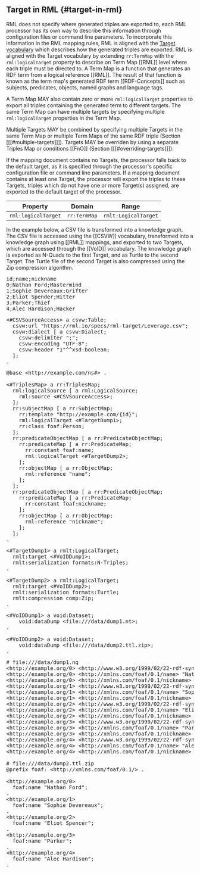 ## Target in RML {#target-in-rml}

RML does not specify where generated triples are exported to, 
each RML processor has its own way to describe this information 
through configuration files or command line parameters. 
To incorporate this information in the RML mapping rules, 
RML is aligned with the 
[Target vocabulary](http://semweb.mmlab.be/ns/rml-target#)
which describes how the generated triples are exported. 
RML is aligned with the Target vocabulary 
by extending `rr:TermMap` with the `rml:logicalTarget` property 
to describe on Term Map [[RML]] level where each triple must be directed to. 
A Term Map is a function that generates an RDF term 
from a logical reference [[RML]].
The result of that function is known as the term map's generated 
RDF term [[RDF-Concepts]] 
such as subjects, predicates, objects, named graphs and language tags.

A Term Map MAY also contain zero or more `rml:logicalTarget` properties 
to export all triples containing the generated term to different targets. 
The same Term Map can have multiple targets by specifying 
multiple `rml:logicalTarget` properties in the Term Map. 

Multiple Targets MAY be combined by specifying multiple Targets 
in the same Term Map or multiple Term Maps of the same RDF triple 
(Section [[[#multiple-targets]]]). 
Targets MAY be overriden by using a separate Triples Map 
or conditions [[FnO]] (Section [[[#overriding-targets]]]).

If the mapping document contains no Targets, 
the processor falls back to the default target, 
as it is specified through the processor's 
specific configuration file or command line parameters. 
If a mapping document contains at least one Target, 
the processor will export the triples to these Targets,
triples which do not have one or more Target(s) assigned,
are exported to the default target of the processor.

| Property            | Domain       | Range                |
| ------------------- | ------------ | -------------------- |
| `rml:logicalTarget` | `rr:TermMap` | `rmlt:LogicalTarget` |

In the example below, a CSV file is transformed into a knowledge graph.
The CSV file is accessed using the [[CSVW]] vocabulary,
transformed into a knowledge graph using [[RML]] mappings,
and exported to two Targets, which are accessed through the [[VoID]] vocabulary.
The knowledge graph is exported as N-Quads to the first Target,
and as Turtle to the second Target.
The Turtle file of the second Target is also compressed using the Zip 
compression algorithm.

<pre class="ex-input">
id;name;nickname
0;Nathan Ford;Mastermind
1;Sophie Devereaux;Grifter
2;Eliot Spender;Hitter
3;Parker;Thief
4;Alec Hardison;Hacker
</pre>

<pre class="ex-access">
&lt;#CSVSourceAccess&gt; a csvw:Table;
  csvw:url "https://rml.io/specs/rml-target/Leverage.csv";
  csvw:dialect [ a csvw:Dialect;
    csvw:delimiter ";";
    csvw:encoding "UTF-8";
    csvw:header "1"^^xsd:boolean;
  ];
.
</pre>

<pre class="ex-mapping">
@base &lt;http://example.com/ns#&gt; .

&lt;#TriplesMap&gt; a rr:TriplesMap;
  rml:logicalSource [ a rml:LogicalSource;
    rml:source &lt;#CSVSourceAccess&gt;;
  ];
  rr:subjectMap [ a rr:SubjectMap;
    rr:template "http://example.com/{id}";
    rml:logicalTarget &lt;#TargetDump1&gt;;
    rr:class foaf:Person;
  ];
  rr:predicateObjectMap [ a rr:PredicateObjectMap;
    rr:predicateMap [ a rr:PredicateMap;
      rr:constant foaf:name;
      rml:logicalTarget &lt;#TargetDump2&gt;;
    ];
    rr:objectMap [ a rr:ObjectMap;
      rml:reference "name";
    ];
  ];
  rr:predicateObjectMap [ a rr:PredicateObjectMap;
    rr:predicateMap [ a rr:PredicateMap;
      rr:constant foaf:nickname;
    ];
    rr:objectMap [ a rr:ObjectMap;
      rml:reference "nickname";
    ];
  ];
.
</pre>

<pre class="ex-target">
&lt;#TargetDump1&gt; a rmlt:LogicalTarget;
  rmlt:target &lt;#VoIDDump1&gt;;
  rmlt:serialization formats:N-Triples;
.

&lt;#TargetDump2&gt; a rmlt:LogicalTarget;
  rmlt:target &lt;#VoIDDump2&gt;;
  rmlt:serialization formats:Turtle;
  rmlt:compression comp:Zip;
.
</pre>

<pre class="ex-access">
&lt;#VoIDDump1&gt; a void:Dataset;
    void:dataDump &ltfile:///data/dump1.nt&gt;;
.

&lt;#VoIDDump2&gt; a void:Dataset;
    void:dataDump &ltfile:///data/dump2.ttl.zip&gt;;
.
</pre>

<pre class="ex-output">
# file:///data/dump1.nq
&lt;http://example.org/0&gt; &lt;http://www.w3.org/1999/02/22-rdf-syntax-ns#type&gt; &lt;http://xmlns.com/foaf/0.1/Person&gt; _b0 .
&lt;http://example.org/0&gt; &lt;http://xmlns.com/foaf/0.1/name&gt; "Nathan Ford" _b0 .
&lt;http://example.org/0&gt; &lt;http://xmlns.com/foaf/0.1/nickname&gt; "Mastermind" _b0 .
&lt;http://example.org/1&gt; &lt;http://www.w3.org/1999/02/22-rdf-syntax-ns#type&gt; &lt;http://xmlns.com/foaf/0.1/Person&gt; _b0 .
&lt;http://example.org/1&gt; &lt;http://xmlns.com/foaf/0.1/name&gt; "Sophie Devereaux" _b0 .
&lt;http://example.org/1&gt; &lt;http://xmlns.com/foaf/0.1/nickname&gt; "Grifter" _b0 .
&lt;http://example.org/2&gt; &lt;http://www.w3.org/1999/02/22-rdf-syntax-ns#type&gt; &lt;http://xmlns.com/foaf/0.1/Person&gt; _b0 .
&lt;http://example.org/2&gt; &lt;http://xmlns.com/foaf/0.1/name&gt; "Eliot Spencer" _b0 .
&lt;http://example.org/2&gt; &lt;http://xmlns.com/foaf/0.1/nickname&gt; "Hitter" _b0 .
&lt;http://example.org/3&gt; &lt;http://www.w3.org/1999/02/22-rdf-syntax-ns#type&gt; &lt;http://xmlns.com/foaf/0.1/Person&gt; _b0 .
&lt;http://example.org/3&gt; &lt;http://xmlns.com/foaf/0.1/name&gt; "Parker" _b0 .
&lt;http://example.org/3&gt; &lt;http://xmlns.com/foaf/0.1/nickname&gt; "Thief" _b0 .
&lt;http://example.org/4&gt; &lt;http://www.w3.org/1999/02/22-rdf-syntax-ns#type&gt; &lt;http://xmlns.com/foaf/0.1/Person&gt; _b0 .
&lt;http://example.org/4&gt; &lt;http://xmlns.com/foaf/0.1/name&gt; "Alec Hardison" _b0 .
&lt;http://example.org/4&gt; &lt;http://xmlns.com/foaf/0.1/nickname&gt; "Hacker" _b0 .

# file:///data/dump2.ttl.zip
@prefix foaf: &lt;http://xmlns.com/foaf/0.1/&gt; .

&lt;http://example.org/0&gt;
  foaf:name "Nathan Ford";
.
&lt;http://example.org/1&gt;
  foaf:name "Sophie Devereaux";
.
&lt;http://example.org/2&gt;
  foaf:name "Eliot Spencer";
.
&lt;http://example.org/3&gt;
  foaf:name "Parker";
.
&lt;http://example.org/4&gt;
  foaf:name "Alec Hardison";
.
</pre>

